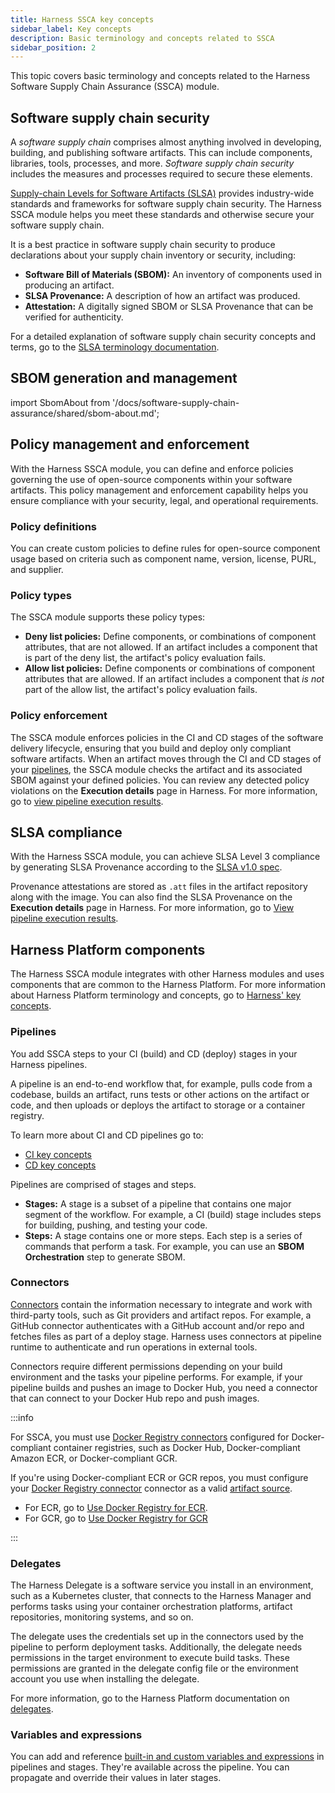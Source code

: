 ```yaml
---
title: Harness SSCA key concepts
sidebar_label: Key concepts
description: Basic terminology and concepts related to SSCA
sidebar_position: 2
---
```


This topic covers basic terminology and concepts related to the Harness Software Supply Chain Assurance (SSCA) module.

## Software supply chain security

A *software supply chain* comprises almost anything involved in developing, building, and publishing software artifacts. This can include components, libraries, tools, processes, and more. *Software supply chain security* includes the measures and processes required to secure these elements.

[Supply-chain Levels for Software Artifacts (SLSA)](https://slsa.dev/) provides industry-wide standards and frameworks for software supply chain security. The Harness SSCA module helps you meet these standards and otherwise secure your software supply chain.

It is a best practice in software supply chain security to produce declarations about your supply chain inventory or security, including:

* **Software Bill of Materials (SBOM):** An inventory of components used in producing an artifact.
* **SLSA Provenance:** A description of how an artifact was produced.
* **Attestation:** A digitally signed SBOM or SLSA Provenance that can be verified for authenticity.

For a detailed explanation of software supply chain security concepts and terms, go to the [SLSA terminology documentation](https://slsa.dev/spec/v1.0/terminology).

## SBOM generation and management


import SbomAbout from '/docs/software-supply-chain-assurance/shared/sbom-about.md';


<SbomAbout />

## Policy management and enforcement

With the Harness SSCA module, you can define and enforce policies governing the use of open-source components within your software artifacts. This policy management and enforcement capability helps you ensure compliance with your security, legal, and operational requirements.

### Policy definitions

You can create custom policies to define rules for open-source component usage based on criteria such as component name, version, license, PURL, and supplier.

### Policy types

The SSCA module supports these policy types:

* **Deny list policies:** Define components, or combinations of component attributes, that are not allowed. If an artifact includes a component that is part of the deny list, the artifact's policy evaluation fails.
* **Allow list policies:** Define components or combinations of component attributes that are allowed. If an artifact includes a component that *is not* part of the allow list, the artifact's policy evaluation fails.

### Policy enforcement

The SSCA module enforces policies in the CI and CD stages of the software delivery lifecycle, ensuring that you build and deploy only compliant software artifacts. When an artifact moves through the CI and CD stages of your [pipelines](#pipelines), the SSCA module checks the artifact and its associated SBOM against your defined policies. You can review any detected policy violations on the **Execution details** page in Harness. For more information, go to [view pipeline execution results](../ssca-view-results.md).

<!-- Future: If any violations are detected, response actions are activated based on your policy configurations. -->

<!--H2 Comprehensive visibility

The SSCA module provides several ways to review your software supply chain's health and security.

* **SSCA Dashboard:** Provides an overview of open-source component usage, policy violations, and license usage across your software artifacts. Use this dashboard to quickly understand and monitor your software supply chain's health at a high level.
* **Component View:** Provides a detailed perspective of the open-source components used within your software artifacts. By offering in-depth component information, the Component View helps you better understand your software supply chain and more effectively manage component-related risks.
* **Artifact View:** Provides a detailed perspective on individual software artifacts, including associated open-source components and deployment environments. By offering in-depth artifact information, the Artifact View helps you better understand your software supply chain and more effectively manage artifact-related risks. -->

<!-- H2 Remediation workflows

You can use remediation flows in the SSCA module to respond quickly and effectively to newly discovered zero-day vulnerabilities. With remediation flows, you can quickly assess all usage of vulnerable components in different artifacts and understand where they are deployed, thereby creating a targeted remediation effort. The SSCA module provides the following features to help you effectively and efficiently respond to incidents:

* **Actively monitor threats by subscribing to various vulnerability feeds.** Upon detecting new vulnerabilities, automatically assess the impact, generate a list of impacted, and generate a list of environments where the impacted artifacts are deployed.
* **Generate alert notifications.** Notifications can include information about incidents and impacted artifacts. You can define rules about when to send notifications and who to notify.
* **Search components based on name, version, CVE, and so on.** Quickly filter through lists of impacted artifacts and environments.
* **Trigger and monitor remediation workflows.** Initiate remediation workflows in response to incidents and track the remediation's progress.
* **Automatically add components to deny lists.** Prevent further use of impacted components by automatically adding the impacted component to the deny list. -->

## SLSA compliance

With the Harness SSCA module, you can achieve SLSA Level 3 compliance by generating SLSA Provenance according to the [SLSA v1.0 spec](https://slsa.dev/).

Provenance attestations are stored as `.att` files in the artifact repository along with the image. You can also find the SLSA Provenance on the **Execution details** page in Harness. For more information, go to [View pipeline execution results](../ssca-view-results.md).

## Harness Platform components

The Harness SSCA module integrates with other Harness modules and uses components that are common to the Harness Platform. For more information about Harness Platform terminology and concepts, go to [Harness' key concepts](/docs/platform/get-started/key-concepts.md).

### Pipelines

You add SSCA steps to your CI (build) and CD (deploy) stages in your Harness pipelines.

A pipeline is an end-to-end workflow that, for example, pulls code from a codebase, builds an artifact, runs tests or other actions on the artifact or code, and then uploads or deploys the artifact to storage or a container registry.

To learn more about CI and CD pipelines go to:

* [CI key concepts](../../continuous-integration/get-started/key-concepts.md)
* [CD key concepts](../../continuous-delivery/get-started/key-concepts.md)

Pipelines are comprised of stages and steps.

* **Stages:** A stage is a subset of a pipeline that contains one major segment of the workflow. For example, a CI (build) stage includes steps for building, pushing, and testing your code.
* **Steps:** A stage contains one or more steps. Each step is a series of commands that perform a task. For example, you can use an **SBOM Orchestration** step to generate SBOM.

### Connectors

[Connectors](/docs/category/connectors) contain the information necessary to integrate and work with third-party tools, such as Git providers and artifact repos. For example, a GitHub connector authenticates with a GitHub account and/or repo and fetches files as part of a deploy stage. Harness uses connectors at pipeline runtime to authenticate and run operations in external tools.

Connectors require different permissions depending on your build environment and the tasks your pipeline performs. For example, if your pipeline builds and pushes an image to Docker Hub, you need a connector that can connect to your Docker Hub repo and push images.

:::info

For SSCA, you must use [Docker Registry connectors](/docs/platform/connectors/cloud-providers/ref-cloud-providers/docker-registry-connector-settings-reference) configured for Docker-compliant container registries, such as Docker Hub, Docker-compliant Amazon ECR, or Docker-compliant GCR.

If you're using Docker-compliant ECR or GCR repos, you must configure your [Docker Registry connector](/docs/platform/connectors/cloud-providers/ref-cloud-providers/docker-registry-connector-settings-reference) connector as a valid [artifact source](/docs/continuous-delivery/x-platform-cd-features/services/artifact-sources).

* For ECR, go to [Use Docker Registry for ECR](/docs/continuous-delivery/x-platform-cd-features/services/artifact-sources#amazon-elastic-container-registry-ecr).
* For GCR, go to [Use Docker Registry for GCR](/docs/continuous-delivery/x-platform-cd-features/services/artifact-sources#google-container-registry-gcr)

:::

### Delegates

The Harness Delegate is a software service you install in an environment, such as a Kubernetes cluster, that connects to the Harness Manager and performs tasks using your container orchestration platforms, artifact repositories, monitoring systems, and so on.

The delegate uses the credentials set up in the connectors used by the pipeline to perform deployment tasks. Additionally, the delegate needs permissions in the target environment to execute build tasks. These permissions are granted in the delegate config file or the environment account you use when installing the delegate.

For more information, go to the Harness Platform documentation on [delegates](/docs/category/delegates).

### Variables and expressions

You can add and reference [built-in and custom variables and expressions](/docs/category/variables-and-expressions) in pipelines and stages. They're available across the pipeline. You can propagate and override their values in later stages.

